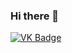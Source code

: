 ### Hi there 👋

<div id="badges">
  <a href="https://vk.com/sharikovkirill">
    <img src="https://img.shields.io/badge/VK-blue?logo=vk" alt="VK Badge"/>
  </a>
</div>

<!--
**LiRiK2104/LiRiK2104** is a ✨ _special_ ✨ repository because its `README.md` (this file) appears on your GitHub profile.

Here are some ideas to get you started:

- 🔭 I’m currently working on ...
- 🌱 I’m currently learning ...
- 👯 I’m looking to collaborate on ...
- 🤔 I’m looking for help with ...
- 💬 Ask me about ...
- 📫 How to reach me: ...
- 😄 Pronouns: ...
- ⚡ Fun fact: ...
-->
